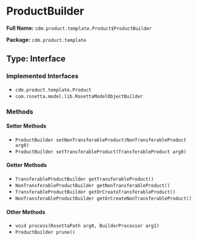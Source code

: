# ProductBuilder

**Full Name:** `cdm.product.template.Product$ProductBuilder`

**Package:** `cdm.product.template`

## Type: Interface

### Implemented Interfaces

- `cdm.product.template.Product`
- `com.rosetta.model.lib.RosettaModelObjectBuilder`

### Methods

#### Setter Methods

- `ProductBuilder setNonTransferableProduct(NonTransferableProduct arg0)`
- `ProductBuilder setTransferableProduct(TransferableProduct arg0)`

#### Getter Methods

- `TransferableProductBuilder getTransferableProduct()`
- `NonTransferableProductBuilder getNonTransferableProduct()`
- `TransferableProductBuilder getOrCreateTransferableProduct()`
- `NonTransferableProductBuilder getOrCreateNonTransferableProduct()`

#### Other Methods

- `void process(RosettaPath arg0, BuilderProcessor arg1)`
- `ProductBuilder prune()`

